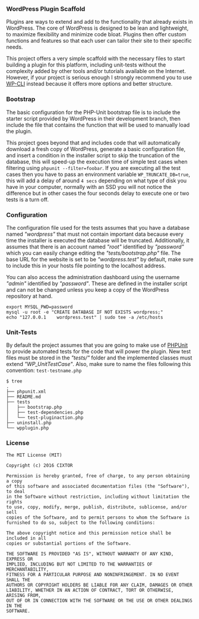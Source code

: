 ### WordPress Plugin Scaffold

Plugins are ways to extend and add to the functionality that already exists in WordPress. The core of WordPress is designed to be lean and lightweight, to maximize flexibility and minimize code bloat. Plugins then offer custom functions and features so that each user can tailor their site to their specific needs.

This project offers a very simple scaffold with the necessary files to start building a plugin for this platform, including unit-tests without the complexity added by other tools and/or tutorials available on the Internet. However, if your project is serious enough I strongly recommend you to use [WP-CLI](https://wp-cli.org/) instead because it offers more options and better structure.

### Bootstrap

The basic configuration for the PHP-Unit bootstrap file is to include the starter script provided by WordPress in their development branch, then include the file that contains the function that will be used to manually load the plugin.

This project goes beyond that and includes code that will automatically download a fresh copy of WordPress, generate a basic configuration file, and insert a condition in the installer script to skip the truncation of the database, this will speed-up the execution time of simple test cases when filtering using `phpunit --filter=foobar`. If you are executing all the test cases then you have to pass an environment variable `WP_TRUNCATE_DB=true`, this will add a delay of around `4 secs` depending on what type of disk you have in your computer, normally with an SSD you will not notice the difference but in other cases the four seconds delay to execute one or two tests is a turn off.

### Configuration

The configuration file used for the tests assumes that you have a database named _"wordpress"_ that must not contain important data because every time the installer is executed the database will be truncated. Additionally, it assumes that there is an account named _"root"_ identified by _"password"_ which you can easily change editing the _"tests/bootstrap.php"_ file. The base URL for the website is set to be _"wordpress.test"_ by default, make sure to include this in your hosts file pointing to the localhost address.

You can also access the administration dashboard using the username _"admin"_ identified by _"password"_. These are defined in the installer script and can not be changed unless you keep a copy of the WordPress repository at hand.

```shell
export MYSQL_PWD=password
mysql -u root -e "CREATE DATABASE IF NOT EXISTS wordpress;"
echo "127.0.0.1    wordpress.test" | sudo tee -a /etc/hosts
```

### Unit-Tests

By default the project assumes that you are going to make use of [PHPUnit](https://phpunit.de/) to provide automated tests for the code that will power the plugin. New test files must be stored in the _"tests/"_ folder and the implemented classes must extend _"WP_UnitTestCase"_. Also, make sure to name the files following this convention: `test-testname.php`

```shell
$ tree
.
├── phpunit.xml
├── README.md
├── tests
│   ├── bootstrap.php
│   ├── test-dependencies.php
│   └── test-pluginaction.php
├── uninstall.php
└── wpplugin.php
```

### License

```
The MIT License (MIT)

Copyright (c) 2016 CIXTOR

Permission is hereby granted, free of charge, to any person obtaining a copy
of this software and associated documentation files (the "Software"), to deal
in the Software without restriction, including without limitation the rights
to use, copy, modify, merge, publish, distribute, sublicense, and/or sell
copies of the Software, and to permit persons to whom the Software is
furnished to do so, subject to the following conditions:

The above copyright notice and this permission notice shall be included in all
copies or substantial portions of the Software.

THE SOFTWARE IS PROVIDED "AS IS", WITHOUT WARRANTY OF ANY KIND, EXPRESS OR
IMPLIED, INCLUDING BUT NOT LIMITED TO THE WARRANTIES OF MERCHANTABILITY,
FITNESS FOR A PARTICULAR PURPOSE AND NONINFRINGEMENT. IN NO EVENT SHALL THE
AUTHORS OR COPYRIGHT HOLDERS BE LIABLE FOR ANY CLAIM, DAMAGES OR OTHER
LIABILITY, WHETHER IN AN ACTION OF CONTRACT, TORT OR OTHERWISE, ARISING FROM,
OUT OF OR IN CONNECTION WITH THE SOFTWARE OR THE USE OR OTHER DEALINGS IN THE
SOFTWARE.
```

